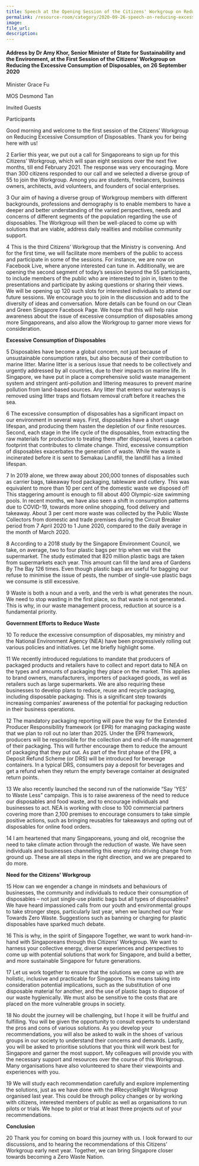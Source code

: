 ```yaml
---  
title: Speech at the Opening Session of the Citizens' Workgroup on Reducing Excessive Consumption of Disposables by Dr Amy Khor, Senior Minister of State for Sustainability and the Environment  
permalink: /resource-room/category/2020-09-26-speech-on-reducing-excessive-consumption-of-disposables/  
image:  
file_url:  
description:  
---  
```


#### Address by Dr Amy Khor, Senior Minister of State for Sustainability and the Environment, at the First Session of the Citizens' Workgroup on Reducing the Excessive Consumption of Disposables, on 26 September 2020  

Minister Grace Fu  

MOS Desmond Tan  

Invited Guests  

Participants  

Good morning and welcome to the first session of the Citizens’ Workgroup on Reducing Excessive Consumption of Disposables. Thank you for being here with us!  

2 Earlier this year, we put out a call for Singaporeans to sign up for this Citizens’ Workgroup, which will span eight sessions over the next five months, till end February 2021. The response was very encouraging. More than 300 citizens responded to our call and we selected a diverse group of 55 to join the Workgroup. Among you are students, freelancers, business owners, architects, avid volunteers, and founders of social enterprises.  

3 Our aim of having a diverse group of Workgroup members with different backgrounds, professions and demography is to enable members to have a deeper and better understanding of the varied perspectives, needs and concerns of different segments of the population regarding the use of disposables. The Workgroup will then be well-placed to come up with solutions that are viable, address daily realities and mobilise community support.  

4 This is the third Citizens’ Workgroup that the Ministry is convening. And for the first time, we will facilitate more members of the public to access and participate in some of the sessions. For instance, we are now on Facebook Live, where anyone interested can tune in. Additionally, we are opening the second segment of today’s session beyond the 55 participants, to include members of the public who are interested to join in, listen to the presentations and participate by asking questions or sharing their views. We will be opening up 120 such slots for interested individuals to attend our future sessions. We encourage you to join in the discussion and add to the diversity of ideas and conversation. More details can be found on our Clean and Green Singapore Facebook Page. We hope that this will help raise awareness about the issue of excessive consumption of disposables among more Singaporeans, and also allow the Workgroup to garner more views for consideration.  

**Excessive Consumption of Disposables**  

5 Disposables have become a global concern, not just because of unsustainable consumption rates, but also because of their contribution to marine litter. Marine litter is a serious issue that needs to be collectively and urgently addressed by all countries, due to their impacts on marine life. In Singapore, we have put in place a comprehensive solid waste management system and stringent anti-pollution and littering measures to prevent marine pollution from land-based sources. Any litter that enters our waterways is removed using litter traps and flotsam removal craft before it reaches the sea.  

6 The excessive consumption of disposables has a significant impact on our environment in several ways. First, disposables have a short usage lifespan, and producing them hasten the depletion of our finite resources. Second, each stage in the life cycle of the disposables, from extracting the raw materials for production to treating them after disposal, leaves a carbon footprint that contributes to climate change. Third, excessive consumption of disposables exacerbates the generation of waste. While the waste is incinerated before it is sent to Semakau Landfill, the landfill has a limited lifespan.  

7 In 2019 alone, we threw away about 200,000 tonnes of disposables such as carrier bags, takeaway food packaging, tableware and cutlery. This was equivalent to more than 10 per cent of the domestic waste we disposed of! This staggering amount is enough to fill about 400 Olympic-size swimming pools. In recent months, we have also seen a shift in consumption patterns due to COVID-19, towards more online shopping, food delivery and takeaway. About 3 per cent more waste was collected by the Public Waste Collectors from domestic and trade premises during the Circuit Breaker period from 7 April 2020 to 1 June 2020, compared to the daily average in the month of March 2020.  

8 According to a 2018 study by the Singapore Environment Council, we take, on average, two to four plastic bags per trip when we visit the supermarket. The study estimated that 820 million plastic bags are taken from supermarkets each year. This amount can fill the land area of Gardens By The Bay 126 times. Even though plastic bags are useful for bagging our refuse to minimise the issue of pests, the number of single-use plastic bags we consume is still excessive.  

9 Waste is both a noun and a verb, and the verb is what generates the noun. We need to stop wasting in the first place, so that waste is not generated. This is why, in our waste management process, reduction at source is a fundamental priority.  

**Government Efforts to Reduce Waste**  

10 To reduce the excessive consumption of disposables, my ministry and the National Environment Agency (NEA) have been progressively rolling out various policies and initiatives. Let me briefly highlight some.  

11 We recently introduced regulations to mandate that producers of packaged products and retailers have to collect and report data to NEA on the types and amounts of packaging they place on the market. This applies to brand owners, manufacturers, importers of packaged goods, as well as retailers such as large supermarkets. We are also requiring these businesses to develop plans to reduce, reuse and recycle packaging, including disposable packaging. This is a significant step towards increasing companies’ awareness of the potential for packaging reduction in their business operations.  

12 The mandatory packaging reporting will pave the way for the Extended Producer Responsibility framework (or EPR) for managing packaging waste that we plan to roll out no later than 2025. Under the EPR framework, producers will be responsible for the collection and end-of-life management of their packaging. This will further encourage them to reduce the amount of packaging that they put out. As part of the first phase of the EPR, a Deposit Refund Scheme (or DRS) will be introduced for beverage containers. In a typical DRS, consumers pay a deposit for beverages and get a refund when they return the empty beverage container at designated return points.  

13 We also recently launched the second run of the nationwide “Say 'YES' to Waste Less” campaign. This is to raise awareness of the need to reduce our disposables and food waste, and to encourage individuals and businesses to act. NEA is working with close to 100 commercial partners covering more than 2,100 premises to encourage consumers to take simple positive actions, such as bringing reusables for takeaways and opting out of disposables for online food orders.  

14 I am heartened that many Singaporeans, young and old, recognise the need to take climate action through the reduction of waste. We have seen individuals and businesses channelling this energy into driving change from ground up. These are all steps in the right direction, and we are prepared to do more.  

**Need for the Citizens' Workgroup**  

15 How can we engender a change in mindsets and behaviours of businesses, the community and individuals to reduce their consumption of disposables – not just single-use plastic bags but all types of disposables? We have heard impassioned calls from our youth and environmental groups to take stronger steps, particularly last year, when we launched our Year Towards Zero Waste. Suggestions such as banning or charging for plastic disposables have sparked much debate.  

16 This is why, in the spirit of Singapore Together, we want to work hand-in-hand with Singaporeans through this Citizens’ Workgroup. We want to harness your collective energy, diverse experiences and perspectives to come up with potential solutions that work for Singapore, and build a better, and more sustainable Singapore for future generations.  

17 Let us work together to ensure that the solutions we come up with are holistic, inclusive and practicable for Singapore. This means taking into consideration potential implications, such as the substitution of one disposable material for another, and the use of plastic bags to dispose of our waste hygienically. We must also be sensitive to the costs that are placed on the more vulnerable groups in society.  

18 No doubt the journey will be challenging, but I hope it will be fruitful and fulfilling. You will be given the opportunity to consult experts to understand the pros and cons of various solutions. As you develop your recommendations, you will also be asked to walk in the shoes of various groups in our society to understand their concerns and demands. Lastly, you will be asked to prioritise solutions that you think will work best for Singapore and garner the most support. My colleagues will provide you with the necessary support and resources over the course of this Workgroup. Many organisations have also volunteered to share their viewpoints and experiences with you.  

19 We will study each recommendation carefully and explore implementing the solutions, just as we have done with the #RecycleRight Workgroup organised last year. This could be through policy changes or by working with citizens, interested members of public as well as organisations to run pilots or trials. We hope to pilot or trial at least three projects out of your recommendations.  

**Conclusion**  

20 Thank you for coming on board this journey with us. I look forward to our discussions, and to hearing the recommendations of this Citizens’ Workgroup early next year. Together, we can bring Singapore closer towards becoming a Zero Waste Nation.  
